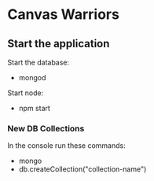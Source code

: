 # Canvas Warriors

## Start the application

Start the database:
- mongod

Start node:
- npm start


### New DB Collections
In the console run these commands:
- mongo
- db.createCollection("collection-name")
